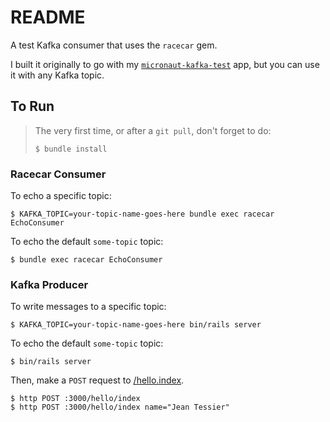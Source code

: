 # README

A test Kafka consumer that uses the `racecar` gem.

I built it originally to go with my [`micronaut-kafka-test`](https://github.com/jeantessier/micronaut-kafka-test)
app, but you can use it with any Kafka topic.

## To Run

> The very first time, or after a `git pull`, don't forget to do:
> 
>     $ bundle install

### Racecar Consumer

To echo a specific topic:

    $ KAFKA_TOPIC=your-topic-name-goes-here bundle exec racecar EchoConsumer

To echo the default `some-topic` topic:

    $ bundle exec racecar EchoConsumer

### Kafka Producer

To write messages to a specific topic:

    $ KAFKA_TOPIC=your-topic-name-goes-here bin/rails server

To echo the default `some-topic` topic:

    $ bin/rails server

Then, make a `POST` request to [/hello.index](http://localhost:3000/hello/index).

    $ http POST :3000/hello/index
    $ http POST :3000/hello/index name="Jean Tessier"
